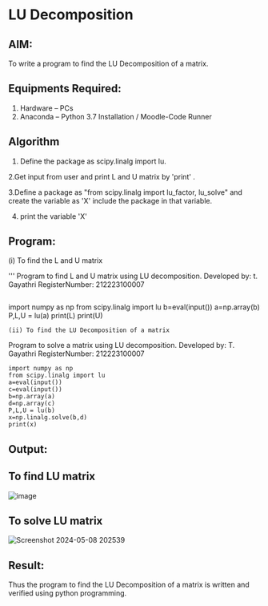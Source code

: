 # LU Decomposition 

## AIM:
To write a program to find the LU Decomposition of a matrix.

## Equipments Required:
1. Hardware – PCs
2. Anaconda – Python 3.7 Installation / Moodle-Code Runner

## Algorithm

1. Define the package as scipy.linalg import lu.

2.Get input from user and print L and U matrix by 'print' .

3.Define a package as "from scipy.linalg import lu_factor, lu_solve" and create the variable as 'X' include the package in that variable.

4.  print the variable 'X' 

## Program:
(i) To find the L and U matrix

'''
Program to find L and U matrix using LU decomposition.
Developed by: t. Gayathri
RegisterNumber: 212223100007
```
```
import numpy as np
from scipy.linalg import lu
b=eval(input())
a=np.array(b)
P,L,U = lu(a)
print(L)
print(U)
```
(ii) To find the LU Decomposition of a matrix
```
Program to solve a matrix using LU decomposition.
Developed by: T. Gayathri
RegisterNumber: 212223100007
```
import numpy as np
from scipy.linalg import lu
a=eval(input())
c=eval(input())
b=np.array(a)
d=np.array(c)
P,L,U = lu(b)
x=np.linalg.solve(b,d)
print(x)
```

## Output:
## To find LU matrix
![image](https://github.com/gayumee/LU-Decomposition/assets/149037327/54ecca0f-ae0a-4e4d-8a31-46a01fc7231c)

## To solve LU matrix
![Screenshot 2024-05-08 202539](https://github.com/gayumee/LU-Decomposition/assets/149037327/fae50bfb-0658-4c50-aa6b-a99045e95e89)

## Result:
Thus the program to find the LU Decomposition of a matrix is written and verified using python programming.

